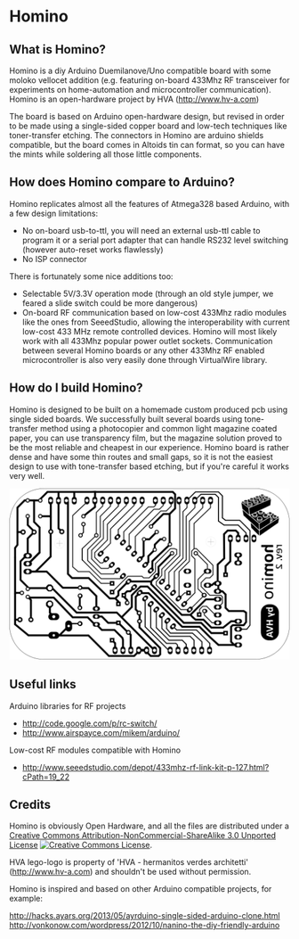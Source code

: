 Homino
======

What is Homino?
---------------

Homino is a diy Arduino Duemilanove/Uno compatible board with some moloko vellocet addition
(e.g. featuring on-board 433Mhz RF transceiver for experiments on home-automation and microcontroller communication).
Homino is an open-hardware project by HVA (http://www.hv-a.com)

The board is based on Arduino open-hardware design, but revised in order to be made using a single-sided copper board and low-tech techniques like toner-transfer etching.
The connectors in Homino are arduino shields compatible, but the board comes in Altoids tin can format, so you can have the mints while soldering all those little components.


How does Homino compare to Arduino?
-----------------------------------

Homino replicates almost all the features of Atmega328 based Arduino, with a few design limitations:

- No on-board usb-to-ttl, you will need an external usb-ttl cable to program it or a serial port adapter that can handle RS232 level switching (however auto-reset works flawlessly)
- No ISP connector

There is fortunately some nice additions too:

- Selectable 5V/3.3V operation mode (through an old style jumper, we feared a slide switch could be more dangerous)
- On-board RF communication based on low-cost 433Mhz radio modules like the ones from SeeedStudio, allowing the interoperability with current low-cost 433 MHz remote controlled devices. Homino will most likely work with all 433Mhz popular power outlet sockets.
Communication between several Homino boards or any other 433Mhz RF enabled microcontroller is also very easily done through VirtualWire library.


How do I build Homino?
----------------------

Homino is designed to be built on a homemade custom produced pcb using single sided boards.
We successfully built several boards using tone-transfer method using a photocopier and common light magazine coated paper, you can use transparency film, but the magazine solution proved to be the most reliable and cheapest in our experience.
Homino board is rather dense and have some thin routes and small gaps, so it is not the easiest design to use with tone-transfer based etching, but if you're careful it works very well.

![board image for tone transfer](homino_rev_2_board.png)


Useful links
------------

Arduino libraries for RF projects
- http://code.google.com/p/rc-switch/
- http://www.airspayce.com/mikem/arduino/

Low-cost RF modules compatible with Homino
- http://www.seeedstudio.com/depot/433mhz-rf-link-kit-p-127.html?cPath=19_22

Credits
-------

Homino is obviously Open Hardware, and all the files are distributed under a
<a rel="license" href="http://creativecommons.org/licenses/by-nc-sa/3.0/">Creative Commons Attribution-NonCommercial-ShareAlike 3.0 Unported License</a>
<a rel="license" href="http://creativecommons.org/licenses/by-nc-sa/3.0/"><img alt="Creative Commons License" style="border-width:0" src="http://i.creativecommons.org/l/by-nc-sa/3.0/88x31.png" /></a>.

HVA lego-logo is property of 'HVA - hermanitos verdes architetti' (http://www.hv-a.com) and shouldn't be used without permission.


Homino is inspired and based on other Arduino compatible projects, for example:

http://hacks.ayars.org/2013/05/ayrduino-single-sided-arduino-clone.html
http://vonkonow.com/wordpress/2012/10/nanino-the-diy-friendly-arduino
